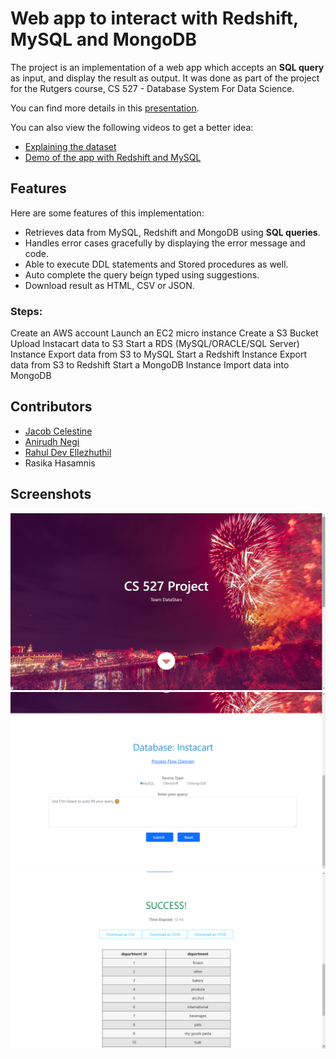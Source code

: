 # Web app to interact with Redshift, MySQL and MongoDB 
The project is an implementation of a web app which accepts an **SQL query** as input, and display the result as output. It was done as part of the project for the Rutgers course, CS 527 - Database System For Data Science.

You can find more details in this [presentation](https://github.com/jacobceles/CS527/blob/1201654c9156dbf74443db11b17939d66b0f6c69/Documents/Group%202%20-%20DataStars.pptx).

You can also view the following videos to get a better idea:
- [Explaining the dataset](https://youtu.be/9_1YUu9Q_wM)
- [Demo of the app with Redshift and MySQL](https://youtu.be/fI6mdZM8QjE)

## Features
Here are some features of this implementation:
- Retrieves data from MySQL, Redshift and MongoDB using **SQL queries**.
- Handles error cases gracefully by displaying the error message and code.
- Able to execute DDL statements and Stored procedures as well.
- Auto complete the query beign typed using suggestions.
- Download result as HTML, CSV or JSON.

### Steps:
Create an AWS account
Launch an EC2 micro instance
Create a S3 Bucket
Upload Instacart data to S3
Start a RDS (MySQL/ORACLE/SQL Server) Instance
Export data from S3 to MySQL
Start a Redshift Instance
Export data from S3 to Redshift
Start a MongoDB Instance
Import data into MongoDB

## Contributors
- [Jacob Celestine](https://jacobcelestine.com/)
- [Anirudh Negi](https://github.com/negiadventures)
- [Rahul Dev Ellezhuthil](https://github.com/rahuldeve)
- Rasika Hasamnis

## Screenshots
![Home Page](/Documents/screenshot1.png?raw=true "Home Page")
![Form Input](/Documents/screenshot2.png?raw=true "Form Input")
![Results](/Documents/screenshot3.png?raw=true "Results")
